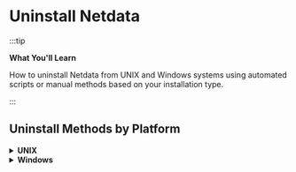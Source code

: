 # Uninstall Netdata

:::tip

**What You'll Learn**

How to uninstall Netdata from UNIX and Windows systems using automated scripts or manual methods based on your installation type.

:::

## Uninstall Methods by Platform

<details>
<summary><strong>UNIX</strong></summary><br/>

:::note

**Installation Method Note**

This method assumes you installed Netdata using the `kickstart.sh` or `netdata-installer.sh` script. If you used a different method, it might not work and could complicate the removal process.

:::

Similarly, with our documentation on updating Netdata, you need to [determine your installation type](/packaging/installer/UPDATE.md).

:::important

**Native Package Users**

If your installation type indicates a [native package](https://learn.netdata.cloud/docs/netdata-agent/installation/linux/native-linux-distribution-packages), then proceed to uninstall Netdata using your package manager.

:::

### Automated Uninstallation

The recommended way to uninstall Netdata is to use the same script you used for installation. Add the `--uninstall` flag:

```bash
wget -O /tmp/netdata-kickstart.sh https://get.netdata.cloud/kickstart.sh && sh /tmp/netdata-kickstart.sh --uninstall
```

<details>
<summary><strong>if you have curl but not wget</strong></summary><br/>

```sh
curl https://get.netdata.cloud/kickstart.sh > /tmp/netdata-kickstart.sh && sh /tmp/netdata-kickstart.sh --uninstall
```

<br/>
</details>

**What to Expect**:

In most cases, these commands will guide you through the uninstallation process and remove configuration and data files automatically.

**Non-Standard Installations**:

If you installed Netdata with a custom prefix (different directory location), you may need to specify the original prefix during uninstallation with the `--old-install-prefix` option.

### Uninstalling manually

Most official installations of Netdata include an uninstaller script that can be manually invoked instead of using the kickstart script (internally, the kickstart script also uses this uninstaller script, it just handles the process outlined below for you).

This uninstaller script is self-contained, other than requiring a `.environment` file that was generated during installation. In most cases, this will be found in `/etc/netdata/.environment`, though if you used a custom installation prefix, it will be located under that directory.

#### Manual Uninstallation Steps

1. **Find your `.environment` file**

2. **If you can't find that file and would like to uninstall Netdata, then create a new file with the following content:**

    ```sh
    NETDATA_PREFIX="<installation prefix>"   # put what you used as a parameter to shell installed `--install-prefix` flag. Otherwise it should be empty
    NETDATA_ADDED_TO_GROUPS="<additional groups>"  # Additional groups for a user running the Netdata process
    ```

3. **Run `netdata-uninstaller.sh` as follows**

    <details>
    <summary><strong>Interactive mode (Default)</strong></summary><br/>

   The default mode in the uninstaller script is **interactive**. This means that the script provides you the option to reply with "yes" (`y`/`Y`) or "no" (`n`/`N`) to control the removal of each Netdata asset in the filesystem.

    ```sh
    ${NETDATA_PREFIX}/usr/libexec/netdata/netdata-uninstaller.sh --yes --env <environment_file>
    ```

    <br/>
    </details>

    <details>
    <summary><strong>Non-interactive mode</strong></summary><br/>

   If you're sure, and you know what you're doing, you can speed up the removal of the Netdata assets from the filesystem without any questions by using the force option (`-f`/`--force`). This option will remove all the Netdata assets in a **non-interactive** mode.

    ```sh
    ${NETDATA_PREFIX}/usr/libexec/netdata/netdata-uninstaller.sh --yes --force --env <environment_file>
    ```

    <br/>
    </details>

:::note

**Missing Uninstaller File**

Existing installations may still need to download the file if it's not present. To execute the uninstaller in that case, run the following commands:

```sh
wget https://raw.githubusercontent.com/netdata/netdata/master/packaging/installer/netdata-uninstaller.sh
chmod +x ./netdata-uninstaller.sh
./netdata-uninstaller.sh --yes --env <environment_file>
```

:::

<br/>
</details>

<details>
<summary><strong>Windows</strong></summary><br/>

To uninstall Netdata on Windows, use the standard application uninstaller in your **Settings** app or **Control Panel**.

You can also use PowerShell:

```powershell
msiexec /qn /x netdata-x64.msi
```

<br/>
</details>
